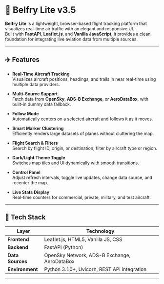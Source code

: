 # 🛫 Belfry Lite v3.5

**Belfry Lite** is a lightweight, browser-based flight tracking platform that visualizes real-time air traffic with an elegant and responsive UI.  
Built with **FastAPI**, **Leaflet.js**, and **Vanilla JavaScript**, it provides a clean foundation for integrating live aviation data from multiple sources.

---

## ✈️ Features

- **Real-Time Aircraft Tracking**  
  Visualizes aircraft positions, headings, and trails in near real-time using multiple data providers.

- **Multi-Source Support**  
  Fetch data from **OpenSky**, **ADS-B Exchange**, or **AeroDataBox**, with built-in dummy data fallback.

- **Follow Mode**  
  Automatically centers on a selected aircraft and follows it as it moves.

- **Smart Marker Clustering**  
  Efficiently renders large datasets of planes without cluttering the map.

- **Flight Search & Filters**  
  Search by flight ID, origin, or destination; filter by aircraft type or region.

- **Dark/Light Theme Toggle**  
  Switches map tiles and UI dynamically with smooth transitions.

- **Control Panel**  
  Adjust refresh intervals, toggle live updates, change data source, and recenter the map.

- **Live Stats Display**  
  Real-time counters for commercial, private, military, and test aircraft.

---

## 🧰 Tech Stack

| Layer | Technology |
|-------|-------------|
| **Frontend** | Leaflet.js, HTML5, Vanilla JS, CSS |
| **Backend** | FastAPI (Python) |
| **Data Sources** | OpenSky Network, ADS-B Exchange, AeroDataBox |
| **Environment** | Python 3.10+, Uvicorn, REST API integration |

---


```bash
